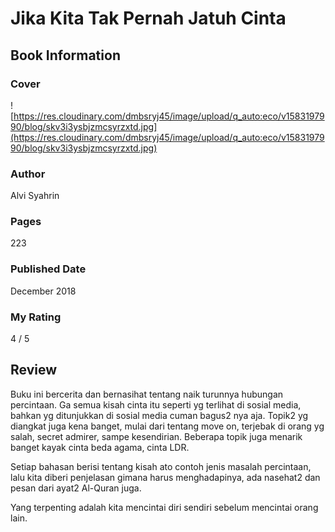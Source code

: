 # Jika Kita Tak Pernah Jatuh Cinta

## Book Information

### Cover

![https://res.cloudinary.com/dmbsryj45/image/upload/q_auto:eco/v1583197990/blog/skv3i3ysbjzmcsyrzxtd.jpg](https://res.cloudinary.com/dmbsryj45/image/upload/q_auto:eco/v1583197990/blog/skv3i3ysbjzmcsyrzxtd.jpg)

### Author

Alvi Syahrin

### Pages

223

### Published Date

December 2018

### My Rating

4 / 5

## Review

Buku ini bercerita dan bernasihat tentang naik turunnya hubungan percintaan. Ga semua kisah cinta itu seperti yg terlihat di sosial media, bahkan yg ditunjukkan di sosial media cuman bagus2 nya aja. Topik2 yg diangkat juga kena banget, mulai dari tentang move on, terjebak di orang yg salah, secret admirer, sampe kesendirian. Beberapa topik juga menarik banget kayak cinta beda agama, cinta LDR.

Setiap bahasan berisi tentang kisah ato contoh jenis masalah percintaan, lalu kita diberi penjelasan gimana harus menghadapinya, ada nasehat2 dan pesan dari ayat2 Al-Quran juga.

Yang terpenting adalah kita mencintai diri sendiri sebelum mencintai orang lain.